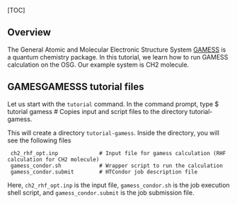 
[title]: - "GAMESS"
[TOC]
 
## Overview

The General Atomic and Molecular Electronic Structure System [GAMESS](http://www.msg.chem.iastate.edu/gamess/) is 
a quantum chemistry package. In this tutorial, we learn how to run GAMESS calculation on the OSG. Our example 
system is CH2 molecule.  

## GAMESGAMESSS tutorial files

Let us start with the `tutorial` command. In the command prompt, type
	 $ tutorial gamess # Copies input and script files to the directory tutorial-gamess.
 
This will create a directory `tutorial-gamess`. Inside the directory, you will see the following files

     ch2_rhf_opt.inp             # Input file for gamess calculation (RHF calculation for CH2 molecule)
     gamess_condor.sh            # Wrapper script to run the calculation 
     gamess_condor.submit        # HTCondor job description file 


Here, `ch2_rhf_opt.inp` is the input file, `gamess_condor.sh` is the job execution shell script, and 
`gamess_condor.submit` is the job submission file. 


